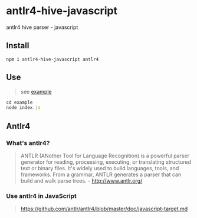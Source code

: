 # antlr4-hive-javascript

antlr4 hive parser - javascript

## Install

`npm i antlr4-hive-javascript antlr4`

## Use

> see [example](https://github.com/Mammut-FE/antlr4-hive-javascript/tree/master/example)

```javascript
cd example
node index.js
```

## Antlr4

### What's antlr4?

> ANTLR (ANother Tool for Language Recognition) is a powerful parser generator for reading, processing, executing, or translating structured text or binary files. It's widely used to build languages, tools, and frameworks. From a grammar, ANTLR generates a parser that can build and walk parse trees. - http://www.antlr.org/

### Use antlr4 in JavaScript

> https://github.com/antlr/antlr4/blob/master/doc/javascript-target.md

